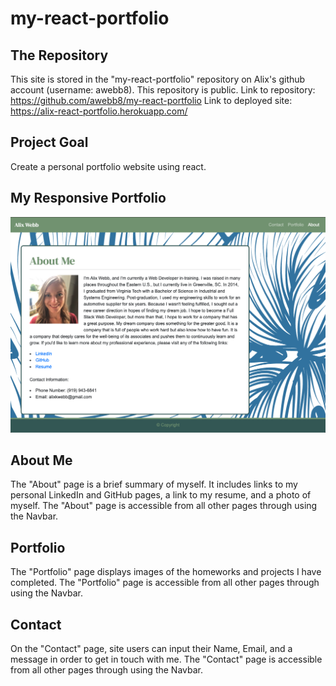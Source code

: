 # my-react-portfolio

## The Repository
This site is stored in the "my-react-portfolio" repository on Alix's github account (username: awebb8). This repository is public. 
Link to repository: https://github.com/awebb8/my-react-portfolio
Link to deployed site: https://alix-react-portfolio.herokuapp.com/

## Project Goal
Create a personal portfolio website using react.

## My Responsive Portfolio
![Alix's Portfolio](./src/assets/images/updated-responsive-portfolio.png)

## About Me
The "About" page is a brief summary of myself.  It includes links to my personal LinkedIn and GitHub pages, a link to my resume, and a photo of myself.  The "About" page is accessible from all other pages through using the Navbar.

## Portfolio
The "Portfolio" page displays images of the homeworks and projects I have completed.  The "Portfolio" page is accessible from all other pages through using the Navbar.

## Contact
On the "Contact" page, site users can input their Name, Email, and a message in order to get in touch with me.  The "Contact" page is accessible from all other pages through using the Navbar.